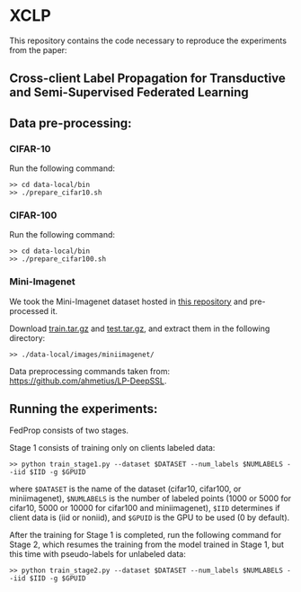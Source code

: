 # XCLP

This repository contains the code necessary to reproduce the experiments from the paper:
## Cross-client Label Propagation for Transductive and Semi-Supervised Federated Learning


##  Data pre-processing:

### CIFAR-10
Run the following command:

```
>> cd data-local/bin
>> ./prepare_cifar10.sh
```

### CIFAR-100
Run the following command:
```
>> cd data-local/bin
>> ./prepare_cifar100.sh
```

### Mini-Imagenet
We took the Mini-Imagenet dataset hosted in [this repository](https://github.com/gidariss/FewShotWithoutForgetting) and pre-processed it.

Download [train.tar.gz](http://ptak.felk.cvut.cz/personal/toliageo/share/lpdeep/train.tar.gz) and [test.tar.gz](http://ptak.felk.cvut.cz/personal/toliageo/share/lpdeep/test.tar.gz), and extract them in the following directory:
```
>> ./data-local/images/miniimagenet/
```

Data preprocessing commands taken from: https://github.com/ahmetius/LP-DeepSSL.

##  Running the experiments:

FedProp consists of two stages. 

Stage 1 consists of training only on clients labeled data:
```
>> python train_stage1.py --dataset $DATASET --num_labels $NUMLABELS --iid $IID -g $GPUID
```
where ```$DATASET``` is the name of the dataset (cifar10, cifar100, or miniimagenet), ```$NUMLABELS``` is the number of labeled points (1000 or 5000 for cifar10, 5000 or 10000 for cifar100 and miniimagenet), ```$IID``` determines if client data is (iid or noniid), and ```$GPUID``` is the GPU to be used (0 by default).

After the training for Stage 1 is completed, run the following command for Stage 2, which resumes the training from the model trained in Stage 1, but this time with pseudo-labels for unlabeled data:

```
>> python train_stage2.py --dataset $DATASET --num_labels $NUMLABELS --iid $IID -g $GPUID
```

